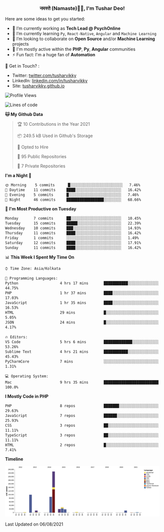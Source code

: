 <h3 align="center">नमस्ते (Namaste)🙏🏻, I'm Tushar Deo!</h3>

Here are some ideas to get you started:

- 🔭 I’m currently working as **Tech Lead @ PsychOnline**
- 🌱 I’m currently learning `Py`, `React-Native`, `Angular` and `Machine Learning`
- 👯 I’m looking to collaborate on **Open Source** and/or **Machine Learning** projects
- 💬 I'm mostly active within the **PHP**, **Py**, **Angular** communities
- ⚡ Fun fact: I'm a huge fan of **Automation**

📣 Get in Touch? :
- Twitter: [twitter.com/tusharvikky](https://twitter.com/tusharvikky)
- LinkedIn: [linkedin.com/in/tusharvikky](https://www.linkedin.com/in/tusharvikky/)
- Site: [tusharvikky.github.io](https://tusharvikky.github.io/)

<!--START_SECTION:waka-->
![Profile Views](http://img.shields.io/badge/Profile%20Views-0-blue)

![Lines of code](https://img.shields.io/badge/From%20Hello%20World%20I%27ve%20Written-514771%20lines%20of%20code-blue)

**🐱 My Github Data** 

> 🏆 10 Contributions in the Year 2021
 > 
> 📦 249.5 kB Used in Github's Storage 
 > 
> 💼 Opted to Hire
 > 
> 📜 95 Public Repositories 
 > 
> 🔑 7 Private Repositories  
 > 
**I'm a Night 🦉** 

```text
🌞 Morning    5 commits      █░░░░░░░░░░░░░░░░░░░░░░░░   7.46% 
🌆 Daytime    11 commits     ████░░░░░░░░░░░░░░░░░░░░░   16.42% 
🌃 Evening    5 commits      █░░░░░░░░░░░░░░░░░░░░░░░░   7.46% 
🌙 Night      46 commits     █████████████████░░░░░░░░   68.66%

```
📅 **I'm Most Productive on Tuesday** 

```text
Monday       7 commits      ██░░░░░░░░░░░░░░░░░░░░░░░   10.45% 
Tuesday      15 commits     █████░░░░░░░░░░░░░░░░░░░░   22.39% 
Wednesday    10 commits     ███░░░░░░░░░░░░░░░░░░░░░░   14.93% 
Thursday     11 commits     ████░░░░░░░░░░░░░░░░░░░░░   16.42% 
Friday       1 commits      ░░░░░░░░░░░░░░░░░░░░░░░░░   1.49% 
Saturday     12 commits     ████░░░░░░░░░░░░░░░░░░░░░   17.91% 
Sunday       11 commits     ████░░░░░░░░░░░░░░░░░░░░░   16.42%

```


📊 **This Week I Spent My Time On** 

```text
⌚︎ Time Zone: Asia/Kolkata

💬 Programming Languages: 
Python                   4 hrs 17 mins       ███████████░░░░░░░░░░░░░░   44.75% 
PHP                      1 hr 37 mins        ████░░░░░░░░░░░░░░░░░░░░░   17.03% 
JavaScript               1 hr 35 mins        ████░░░░░░░░░░░░░░░░░░░░░   16.53% 
HTML                     29 mins             █░░░░░░░░░░░░░░░░░░░░░░░░   5.05% 
JSON                     24 mins             █░░░░░░░░░░░░░░░░░░░░░░░░   4.17%

🔥 Editors: 
VS Code                  5 hrs 6 mins        █████████████░░░░░░░░░░░░   53.26% 
Sublime Text             4 hrs 21 mins       ███████████░░░░░░░░░░░░░░   45.43% 
PyCharmCore              7 mins              ░░░░░░░░░░░░░░░░░░░░░░░░░   1.31%

💻 Operating System: 
Mac                      9 hrs 35 mins       █████████████████████████   100.0%

```

**I Mostly Code in PHP** 

```text
PHP                      8 repos             ███████░░░░░░░░░░░░░░░░░░   29.63% 
JavaScript               7 repos             ██████░░░░░░░░░░░░░░░░░░░   25.93% 
CSS                      3 repos             ██░░░░░░░░░░░░░░░░░░░░░░░   11.11% 
TypeScript               3 repos             ██░░░░░░░░░░░░░░░░░░░░░░░   11.11% 
HTML                     2 repos             █░░░░░░░░░░░░░░░░░░░░░░░░   7.41%

```


**Timeline**

![Chart not found](https://raw.githubusercontent.com/tusharvikky/tusharvikky/master/charts/bar_graph.png) 


 Last Updated on 06/08/2021
<!--END_SECTION:waka-->


